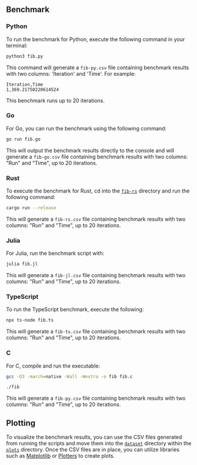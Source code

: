 ## Benchmark

### Python

To run the benchmark for Python, execute the following command in your terminal:

```sh
python3 fib.py
```

This command will generate a `fib-py.csv` file containing benchmark results with two columns: 'Iteration' and 'Time'. For example:

```
Iteration,Time
1,369.21750220614524
```

This benchmark runs up to 20 iterations.

### Go

For Go, you can run the benchmark using the following command:

```sh
go run fib.go
```

This will output the benchmark results directly to the console and will generate a `fib-go.csv` file containing benchmark results with two columns: "Run" and "Time", up to 20 iterations.

### Rust

To execute the benchmark for Rust, cd into the [`fib-rs`](./fib-rs) directory and run the following command:

```sh
cargo run --release
```

This will generate a `fib-rs.csv` file containing benchmark results with two columns: "Run" and "Time", up to 20 iterations.

### Julia

For Julia, run the benchmark script with:

```sh
julia fib.jl
```

This will generate a `fib-jl.csv` file containing benchmark results with two columns: "Run" and "Time", up to 20 iterations.

### TypeScript

To run the TypeScript benchmark, execute the following:

```sh
npx ts-node fib.ts
```

This will generate a `fib-ts.csv` file containing benchmark results with two columns: "Run" and "Time", up to 20 iterations.

### C

For C, compile and run the executable:

```sh
gcc -O3 -march=native -Wall -Wextra -o fib fib.c

./fib
```

This will generate a `fib-py.csv` file containing benchmark results with two columns: "Run" and "Time", up to 20 iterations.

## Plotting

To visualize the benchmark results, you can use the CSV files generated from running the scripts and move them into the [`dataset`](../plots/dataset) directory within the [`plots`](../plots) directory. Once the CSV files are in place, you can utilize libraries such as [Matplotlib](https://matplotlib.org/) or [Plotters](https://docs.rs/plotters/latest/plotters/) to create plots.
